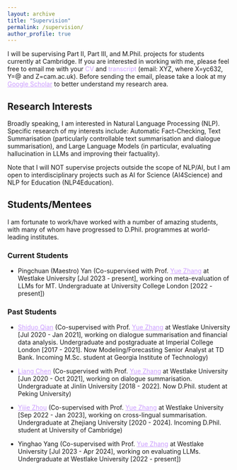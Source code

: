 ```yaml
---
layout: archive
title: "Supervision"
permalink: /supervision/
author_profile: true
---
```


I will be supervising Part II, Part III, and M.Phil. projects for students currently at Cambridge.
If you are interested in working with me, please feel free to email me with your <span style="color: rgb(203, 157, 255);">CV</span> and <span style="color: rgb(203, 157, 255);">transcript</span> (email: XYZ, where X=yc632, Y=@ and Z=cam.ac.uk). Before sending the email, please take a look at my <a href="https://scholar.google.co.uk/citations?user=8P23zSkAAAAJ"   style="color: rgb(203, 157, 255);">Google Scholar</a> to better understand my research area.

Research Interests
-----------------
Broadly speaking, I am interested in Natural Language Processing (NLP). Specific research of my interests include: Automatic Fact-Checking, Text Summarisation (particularly controllable text summarisation and dialogue summarisation), and Large Language Models (in particular, evaluating hallucination in LLMs and improving their factuality). 

Note that I will NOT supervise projects outside the scope of NLP/AI, but I am open to interdisciplinary projects such as AI for Science (AI4Science) and NLP for Education (NLP4Education).

<!-- Potential Project Topics
-----------------
*  -->


Students/Mentees
-----------------
I am fortunate to work/have worked with a number of amazing students, with many of whom have progressed to D.Phil. programmes at world-leading institutes.

### Current Students

* Pingchuan (Maestro) Yan (Co-supervised with Prof. <a href="https://frcchang.github.io/" style="color: rgb(203, 157, 255);">Yue Zhang</a> at Westlake University [Jul 2023 - present], working on meta-evaluation of LLMs for MT. Undergraduate at University College London [2022 - present])

### Past Students

* <a href="https://www.linkedin.com/in/shiduo-qian-a59261131/?original_referer=https%3A%2F%2Fwww%2Egoogle%2Ecom%2F&originalSubdomain=ca" style="color: rgb(203, 157, 255);">Shiduo Qian</a> (Co-supervised with Prof. <a href="https://frcchang.github.io/" style="color: rgb(203, 157, 255);">Yue Zhang</a> at Westlake University [Jul 2020 - Jan 2021], working on dialogue summarisation and financial data analysis. Undergraduate and postgraduate at Imperial College London [2017 - 2021]. Now Modeling/Forecasting Senior Analyst at TD Bank. Incoming M.Sc. student at Georgia Institute of Technology)

* <a href="https://chenllliang.github.io/about/"   style="color: rgb(203, 157, 255);">Liang Chen</a> (Co-supervised with Prof. <a href="https://frcchang.github.io/" style="color: rgb(203, 157, 255);">Yue Zhang</a> at Westlake University [Jun 2020 - Oct 2021], working on dialogue summarisation. Undergraduate at Jinlin University [2018 - 2022]. Now D.Phil. student at Peking University)
    
* <a href="https://cyber-e-j.github.io/"   style="color: rgb(203, 157, 255);">Yijie Zhou</a> (Co-supervised with Prof. <a href="https://frcchang.github.io/" style="color: rgb(203, 157, 255);">Yue Zhang</a> at Westlake University [Sep 2022 - Jan 2023], working on cross-lingual summarisation. Undergraduate at Zhejiang University [2020 - 2024]. Incoming D.Phil. student at University of Cambridge)


<!-- * <a href="https://ying-hui-he.github.io/"   style="color: rgb(203, 157, 255);">Yinghui Gracie He</a> (Co-supervised with <a href="https://dnaihao.github.io/" style="color: rgb(203, 157, 255);">Naihao Deng</a> at University of Michigan [2023], working on theory of mind. Undergraduate at University of Michigan [2020 - 2024]. Incoming D.Phil. student at Princeton University)

* <a href="https://www.linkedin.com/in/yufan-wu-a27b6b24b/"   style="color: rgb(203, 157, 255);">Yufan Wu</a> (Co-supervised with <a href="https://dnaihao.github.io/" style="color: rgb(203, 157, 255);">Naihao Deng</a> at University of Michigan [2023], working on theory of mind. Undergraduate at University of Michigan [2020 - 2024]. Incoming D.Phil. student at Ohio State University) -->


* Yinghao Yang (Co-supervised with Prof. <a href="https://frcchang.github.io/" style="color: rgb(203, 157, 255);">Yue Zhang</a> at Westlake University [Jul 2023 - Apr 2024], working on evaluating LLMs. Undergraduate at Westlake University [2022 - present])
